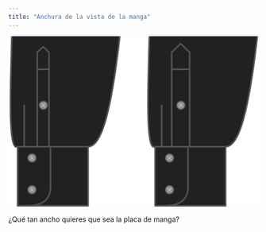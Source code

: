 ```yaml
---
title: "Anchura de la vista de la manga"
---
```


![Anchura de la vista de la manga](sleeveplacketwidth.svg)

¿Qué tan ancho quieres que sea la placa de manga?




